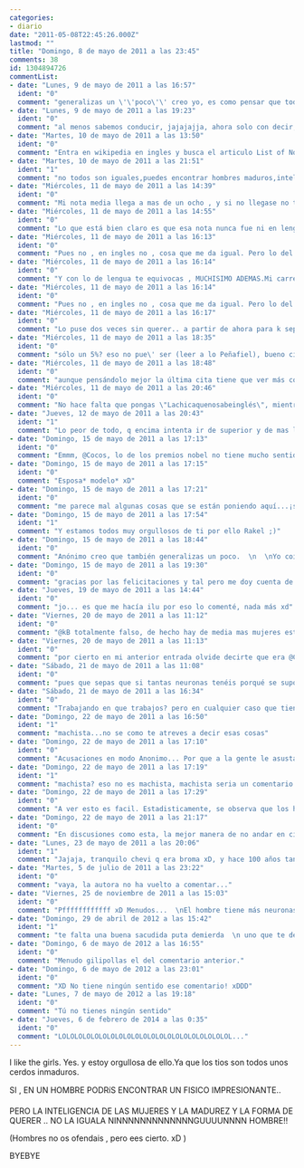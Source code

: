 ```yaml
---
categories:
- diario
date: "2011-05-08T22:45:26.000Z"
lastmod: ""
title: "Domingo, 8 de mayo de 2011 a las 23:45"
comments: 38
id: 1304894726
commentList:
- date: "Lunes, 9 de mayo de 2011 a las 16:57"
  ident: "0"
  comment: "generalizas un \'\'poco\'\' creo yo, es como pensar que todas las mujeres son iguales... absurdo, desde mi punto de vista."
- date: "Lunes, 9 de mayo de 2011 a las 19:23"
  ident: "0"
  comment: "al menos sabemos conducir, jajajajja, ahora solo con decir, mujeres no os ofendais pero es cierto, .....? tipico comentario de adolescentes inmaduros que no saben que es la vida ni como afrontarla"
- date: "Martes, 10 de mayo de 2011 a las 13:50"
  ident: "0"
  comment: "Entra en wikipedia en ingles y busca el articulo List of Nobel laureates (te lo traduzco por si no entiendes el ingles, lo cual es probable, es lista de Premios Nobeles)  \n  \nCuenta cuantos hombres y cuantas mujeres hay. Y asi antes de soltar cualquier tonteria te lo piensas, que no tienes ni idea, y seguro que tu nota media (si estudias) no llega ni a 8."
- date: "Martes, 10 de mayo de 2011 a las 21:51"
  ident: "1"
  comment: "no todos son iguales,puedes encontrar hombres maduros,inteligentes y que tengan la misma forma de querer que las tías,que tu no hayas tenido suerte es otra cosa ¬¬\'   \n  \nPD: y soy una chica ;)"
- date: "Miércoles, 11 de mayo de 2011 a las 14:39"
  ident: "0"
  comment: "Mi nota media llega a mas de un ocho , y si no llegase no tendria matricula de honor y no estaria en la universidad estudiando una carrera... simplemente porque si no llegase no tendria porque acer el ridiculo ... Y por cierto , no soy ninguna adolescente , ya pase esa etapa , y muchos menos soy inmadura.Pero vale , pensad lo que querais , quien demuestra inmadurez sois vosotros comentando de esa forma tan desagradable. ;)  \nAhora me direis que la que era desagradable en la entrada era yo.. Pero bueno...Si asi os lo a parecido bien por vosotros.. es mi opinion,que se le va a acer.. Quizás no llevo razon.. pero la lleve o no la seguire manteniendo.  \nY a la chica : Sé que llevas razon, pero como yo siempre digo.. \"Son el 5%\" Buscalo , aver si lo encuentras..Alomejor tu si has tenido suerte , afortunada que eres. ;)"
- date: "Miércoles, 11 de mayo de 2011 a las 14:55"
  ident: "0"
  comment: "Lo que está bien claro es que esa nota nunca fue ni en lengua ni en inglés..."
- date: "Miércoles, 11 de mayo de 2011 a las 16:13"
  ident: "0"
  comment: "Pues no , en ingles no , cosa que me da igual. Pero lo del principio de la entrada que es en ingles lo puse por un tema en especial que no tiene nada que ver.. Pero en lengua te equivocas. Son en lengua en matematicas y historia. Pero como comprenderas no voy a escribir sin ninguna falta de ortografia x internet.. Kiero decir. que no son examenes que me van a corregir.."
- date: "Miércoles, 11 de mayo de 2011 a las 16:14"
  ident: "0"
  comment: "Y con lo de lengua te equivocas , MUCHISIMO ADEMAS.Mi carrera se centra en eso.."
- date: "Miércoles, 11 de mayo de 2011 a las 16:14"
  ident: "0"
  comment: "Pues no , en ingles no , cosa que me da igual. Pero lo del principio de la entrada que es en ingles lo puse por un tema en especial que no tiene nada que ver.. Pero en lengua te equivocas. Son en lengua en matematicas y historia. Pero como comprenderas no voy a escribir sin ninguna falta de ortografia x internet.. Kiero decir. que no son examenes que me van a corregir.."
- date: "Miércoles, 11 de mayo de 2011 a las 16:17"
  ident: "0"
  comment: "Lo puse dos veces sin querer.. a partir de ahora para k sepais kien soy pondre al final de cada entrada MIA. :  \n  \nLachicaquenosabeinglés."
- date: "Miércoles, 11 de mayo de 2011 a las 18:35"
  ident: "0"
  comment: "sólo un 5%? eso no pue\' ser (leer a lo Peñafiel), bueno citando a Mark Twain \"Hay tres clases de mentiras: las mentiras, las malditas mentiras y las estadísticas.\" aunque también podría citar a Mar Twain con \"A mi edad cuando me presentan a alguien ya no me importa si es blanco, negro, católico, musulmán, judío, capitalista, comunista... me basta y me sobra con que sea un ser humano. Peor cosa no podría ser.\"  al fin y al cabo todos somos humanos, el sexo que tengas es secundario.   \n  \ncitas cortesía de Wikiquote. xD"
- date: "Miércoles, 11 de mayo de 2011 a las 18:48"
  ident: "0"
  comment: "aunque pensándolo mejor la última cita tiene que ver más con el orden de lo misántropo xD"
- date: "Miércoles, 11 de mayo de 2011 a las 20:46"
  ident: "0"
  comment: "No hace falta que pongas \"Lachicaquenosabeinglés\", mientras no marques la opcion \"Responder de manera Anónima\" sabremos que eres tú...  \nY en cuanto a \"no voy a escribir sin ninguna falta de ortografia x internet.. Kiero decir\", sinceramente, nadie pretende que se escriba de manera 100% correcta en un medio informal como este, pero hay cosas que una persona universitaria, y estudiante de una carrera centrada en \"lengua, matemáticas e historia\", no debería escribir.  \n  \nPero bueno es la opinion de una persona cuyos estudios no podrían estar más alejados de lengua y literatura, qué voy a saber yo ;)"
- date: "Jueves, 12 de mayo de 2011 a las 20:43"
  ident: "1"
  comment: "Lo peor de todo, q encima intenta ir de superior y de mas lista, porq tengas notas de honor y bla bla bla no quiere decir q seas muy lista, tristemente este sistema educativo hace confusion a q asi sea, si de verdad tienes tantos conocimientos no pensarias esas cosas, porq a dia de hoy, las mujeres son menos romanticas q los hombres, mucho menos sentimentales, y mucho mas... como decirlo? zorrean mas q los hombres, por este comentario no intentes hacerme sentir culpable diciendo de como contestamos o dejamos de contestar, y otra cosa, si pasaste la etapa de la inmadurez, nose porq sientes ese rencor hacia los tipicos chicos... de la tipica edad... y si de verdad tus estudios estuvieran orientados al lenguaje, tendrias el cerebro preparado para escribir automaticamente correcto... pero q sabre yo, solo soy un humano hombre"
- date: "Domingo, 15 de mayo de 2011 a las 17:13"
  ident: "0"
  comment: "Emmm, @Cocos, lo de los premios nobel no tiene mucho sentido si piensas en que antes a las mujeres no se nos dejaba estudiar y por eso durante esos años los premios Nobeles fueron hombres, y ahora muchiisimas personas siguen viviendo en el mismo moddlo de vida de buena madre, buena ezposa y buena ama de casa asi que creo que has puesto un mal ejemplo..."
- date: "Domingo, 15 de mayo de 2011 a las 17:15"
  ident: "0"
  comment: "Esposa* modelo* xD"
- date: "Domingo, 15 de mayo de 2011 a las 17:21"
  ident: "0"
  comment: "me parece mal algunas cosas que se están poniendo aquí...¡son un poco machistas!  \nademás quien ha escrito la entrada es un poco feminista,y fíjate que soy una chica y estoy diciendo eso  \npara mi que no tienes muy claro el concepto de amor o tu propio sexo .. eso opino yo no te lo digo por nada pero es lo que creo...  \njaja cada vez escribo mejor los comentarios y eso que tengo 15 años xD xD (se que esto no viene al caso...,PERO LO QUERíA COMENTAR XD )."
- date: "Domingo, 15 de mayo de 2011 a las 17:54"
  ident: "1"
  comment: "Y estamos todos muy orgullosos de ti por ello Rakel ;)"
- date: "Domingo, 15 de mayo de 2011 a las 18:44"
  ident: "0"
  comment: "Anónimo creo que también generalizas un poco.  \n  \nYo coincido con Kb (pasa ya del nivel 0) no se le permitió la educación a las mujeres en igualdad de condiciones que a los hombres hasta 1910, si no recuerdo mal, no creo que la inteligencia dependa del sexo.  \n  \nRakel bien, vas mejorando, felicidades."
- date: "Domingo, 15 de mayo de 2011 a las 19:30"
  ident: "0"
  comment: "gracias por las felicitaciones y tal pero me doy cuenta de que al escribirlo... me aburría de verdad TT, aunque no mucha gente con mi edad es capáz de escribir algunas cosas así xD"
- date: "Jueves, 19 de mayo de 2011 a las 14:44"
  ident: "0"
  comment: "jo... es que me hacía ilu por eso lo comenté, nada más xd"
- date: "Viernes, 20 de mayo de 2011 a las 11:12"
  ident: "0"
  comment: "@kB totalmente falso, de hecho hay de media mas mujeres estudiando que hombres, y no me saltes con que antes era mas dificil y yal porque no necesito irme a partir de 1900, me basta con a partir de 1990 fijate , o incluso a partir de 2000. Solo como curiosidad , es un hecho que los hombres tienen mas neuronas que las mujeres, lo cual no implica necesariamente mas inteligencia ya que depende esto en gran parte de la cantidad de conexiones neuronales, pero si tienes mas neuronas tienes un mayor numero maximo (al menos potencialmente)de conexiones"
- date: "Viernes, 20 de mayo de 2011 a las 11:13"
  ident: "0"
  comment: "por cierto en mi anterior entrada olvide decirte que era @Cocos"
- date: "Sábado, 21 de mayo de 2011 a las 11:08"
  ident: "0"
  comment: "pues que sepas que si tantas neuronas tenéis porqué se supone que hay de media más mujeres trabajando que hombres,y no me vengas con la tontería de que las han enchufado al trabajo porque no cuela."
- date: "Sábado, 21 de mayo de 2011 a las 16:34"
  ident: "0"
  comment: "Trabajando en que trabajos? pero en cualquier caso que tiene que ver el porcentaje que hay trabajando con lo que yo te decía? de hecho, hay mas hombres cientificos que mujeres, 07 July 2007  Matthew Symonds, es un hecho como puedes ver en esta referencia.  \nOtro hecho, los hombres tienen de media mayor coeficiente intelectual que las mujeres, es UN HECHO (puedes buscarlo y lo encontraras facilmente). Que hechos y que referencias puedes aportar tu?"
- date: "Domingo, 22 de mayo de 2011 a las 16:50"
  ident: "1"
  comment: "machista...no se como te atreves a decir esas cosas"
- date: "Domingo, 22 de mayo de 2011 a las 17:10"
  ident: "0"
  comment: "Acusaciones en modo Anonimo... Por que a la gente le asusta tanto tener una opinion firme sobre algo y expresarla...?"
- date: "Domingo, 22 de mayo de 2011 a las 17:19"
  ident: "1"
  comment: "machista? eso no es machista, machista seria un comentario como...... no hay mas media de mujeres trabajando, porq ser ama de casa no es un trabajo, jajajaj xD. Dejar este tema, porq las mujeres diran tonterias y lo mismo los hombres... por cierto, no hay mas mujeres trabajando q hombres... lo q si, al menos en españa hay mas mujeres q hombres, pero es una seleccion natural de X o Y jaja, y si nos ponemos a comparar estadisticas pues... es un echo de q ahora mismo el hombre tiene la superioridad, desde inventores, hasta filosofos, hombres mas listos, matematicos, fisicos, deportistas..... si de verdad me equivoco demostrarme y hacer algo para cambiar el rumbo de la historia xD, pero porfavor dejar esto q es lo q chevi quiere para hacer famosa su pagina al estilo salsa rosa jaja"
- date: "Domingo, 22 de mayo de 2011 a las 17:29"
  ident: "0"
  comment: "A ver esto es facil. Estadisticamente, se observa que los hombres tienen mayor coeficiente intelectual de media. Es un hecho, y no es discutible. Pero claro jaja es lo que me esperaba ante la imposibilidad de negar ese HECHO, lo tipico, acusar de machista, jajaja, en vez de hacer eso, anonimo de las 5:50 pm, primero registrate, y luego, aporta HECHOS."
- date: "Domingo, 22 de mayo de 2011 a las 21:17"
  ident: "0"
  comment: "En discusiones como esta, la mejor manera de no andar en circulos sin sentido es dejar a un lado las consideraciones polñiticamente correctas, y hablar a partir de datos estadísticos. Aunque hay que saber contrastarlos ya que como decia alguien antes, hace 100 años no había casi mujeres universitarias, pero no por ello eran menos inteligentes que ahora.  \n  \nAnonimo: \"pero porfavor dejar esto q es lo q chevi quiere para hacer famosa su pagina al estilo salsa rosa jaja\" flipante el comentario, creo que es lo último en lo que pensaba cuando hice el diario... jaja"
- date: "Lunes, 23 de mayo de 2011 a las 20:06"
  ident: "1"
  comment: "Jajaja, tranquilo chevi q era broma xD, y hace 100 años tanto hombres como mujeres no todos iban a la universidad, porq no estaba al alcance de todos y los hombres se ponian a trabajar desde muy pequeños muchas horas diarias durante muchos dias... jejej"
- date: "Martes, 5 de julio de 2011 a las 23:22"
  ident: "0"
  comment: "vaya, la autora no ha vuelto a comentar..."
- date: "Viernes, 25 de noviembre de 2011 a las 15:03"
  ident: "0"
  comment: "Pffffffffffff xD Menudos...  \nEl hombre tiene más neuronas q la mujer por ser más grande proporcionalmente?   \nDe yahoo respuestas, y no creo q dificilmente contrastable: \"EL animal con el cerebro más grande es el cachalote. Con unos 7 o 9 kilos frente a los 1 o 2 humanos.  \nEl del elefante es de unos 4 kilos.  \nPero en tamaño relativo si somos los que tenemos más cerebro.  \n  \nMás importante que el número de neuronas son las conexiones neuronales y eso varía muchísimo de un individuo a otro.  \n  \nLos pliegues del neocórtex lo que aumentan no es el tamaño, sino la superficie. El neocórtex es lo que caracteriza el cerebro y la inteligencia humana.\"  \n  \nPor tu regla de tres, @coco, el elefante tiene una inteligencia potecial mucho mayor, aunq no se llegue a ella después... pff... teniendo un ADN tan similar, no se hasta q punto hay hombres más inteligentes q mujeres, solo hay gente q le da más importancia a estudiar q otras... y, en general, hay de todo."
- date: "Domingo, 29 de abril de 2012 a las 15:42"
  ident: "1"
  comment: "te falta una buena sacudida puta demierda  \n uno que te desgarre la cajeta enferma mental"
- date: "Domingo, 6 de mayo de 2012 a las 16:55"
  ident: "0"
  comment: "Menudo gilipollas el del comentario anterior."
- date: "Domingo, 6 de mayo de 2012 a las 23:01"
  ident: "0"
  comment: "XD No tiene ningún sentido ese comentario! xDDD"
- date: "Lunes, 7 de mayo de 2012 a las 19:18"
  ident: "0"
  comment: "Tú no tienes ningún sentido"
- date: "Jueves, 6 de febrero de 2014 a las 0:35"
  ident: "0"
  comment: "LOLOLOLOLOLOLOLOLOLOLOLOLOLOLOLOLOLOLOLOLOL..."
---
```


I like the girls. Yes. y estoy orgullosa de ello.Ya que los tios son todos unos cerdos inmaduros.  
  
SI , EN UN HOMBRE PODRíS ENCONTRAR UN FISICO IMPRESIONANTE..  
  
PERO LA INTELIGENCIA DE LAS MUJERES Y LA MADUREZ Y LA FORMA DE QUERER .. NO LA IGUALA NINNNNNNNNNNNNNGUUUUNNNN HOMBRE!!  
  
(Hombres no os ofendais , pero ees cierto. xD )  
  
BYEBYE